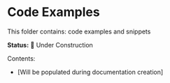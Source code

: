 # Code Examples

This folder contains: code examples and snippets

**Status:** 🚧 Under Construction

Contents:
- [Will be populated during documentation creation]

